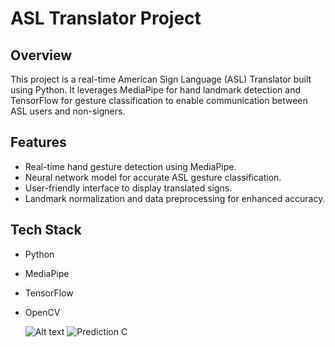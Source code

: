 # ASL Translator Project

## Overview
This project is a real-time American Sign Language (ASL) Translator built using Python. It leverages MediaPipe for hand landmark detection and TensorFlow for gesture classification to enable communication between ASL users and non-signers.

## Features
- Real-time hand gesture detection using MediaPipe.
- Neural network model for accurate ASL gesture classification.
- User-friendly interface to display translated signs.
- Landmark normalization and data preprocessing for enhanced accuracy.

## Tech Stack
- Python
- MediaPipe
- TensorFlow
- OpenCV

    ![Alt text](https://github.com/user-attachments/assets/54d65209-e6fe-4d7f-ad33-dce3f321a4d9)
    ![Prediction C](https://user-images.githubusercontent.com/12345678/your-image.png)
